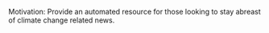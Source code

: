 Motivation: Provide an automated resource for those looking to stay abreast of climate change related news.
